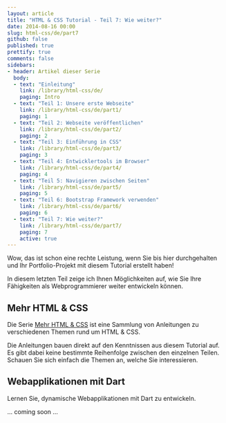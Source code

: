 ```yaml
---
layout: article
title: "HTML & CSS Tutorial - Teil 7: Wie weiter?"
date: 2014-08-16 00:00
slug: html-css/de/part7
github: false
published: true
prettify: true
comments: false
sidebars:
- header: Artikel dieser Serie
  body:
  - text: "Einleitung"
    link: /library/html-css/de/
    paging: Intro
  - text: "Teil 1: Unsere erste Webseite"
    link: /library/html-css/de/part1/
    paging: 1
  - text: "Teil 2: Webseite veröffentlichen"
    link: /library/html-css/de/part2/
    paging: 2
  - text: "Teil 3: Einführung in CSS"
    link: /library/html-css/de/part3/
    paging: 3
  - text: "Teil 4: Entwicklertools im Browser"
    link: /library/html-css/de/part4/
    paging: 4
  - text: "Teil 5: Navigieren zwischen Seiten"
    link: /library/html-css/de/part5/
    paging: 5
  - text: "Teil 6: Bootstrap Framework verwenden"
    link: /library/html-css/de/part6/
    paging: 6
  - text: "Teil 7: Wie weiter?"
    link: /library/html-css/de/part7/
    paging: 7
    active: true
---
```


Wow, das ist schon eine rechte Leistung, wenn Sie bis hier durchgehalten und Ihr Portfolio-Projekt mit diesem Tutorial erstellt haben!

In diesem letzten Teil zeige ich Ihnen Möglichkeiten auf, wie Sie Ihre Fähigkeiten als Webprogrammierer weiter entwickeln können.


## Mehr HTML & CSS

Die Serie [Mehr HTML & CSS](/library/more-html-css/de/) ist eine Sammlung von Anleitungen zu verschiedenen Themen rund um HTML & CSS. 

Die Anleitungen bauen direkt auf den Kenntnissen aus diesem Tutorial auf. Es gibt dabei keine bestimmte Reihenfolge zwischen den einzelnen Teilen. Schauen Sie sich einfach die Themen an, welche Sie interessieren.


## Webapplikationen mit Dart

Lernen Sie, dynamische Webapplikationen mit Dart zu entwickeln.

... coming soon ...
